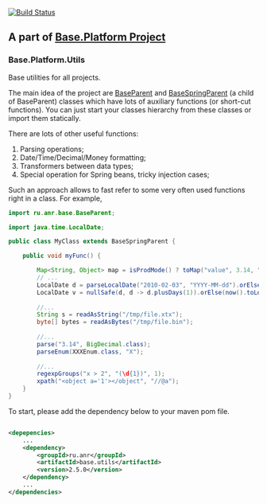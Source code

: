 [![Build Status](https://travis-ci.org/anr-ru/base.utils.svg?branch=master)](https://travis-ci.org/anr-ru/base.utils)

## A part of [Base.Platform Project](https://github.com/anr-ru/base.platform.parent)

### Base.Platform.Utils

Base utilities for all projects.

The main idea of the project are [BaseParent](./src/main/java/ru/anr/base/BaseParent.java) and
[BaseSpringParent](./src/main/java/ru/anr/base/BaseSpringParent.java) (a child of BaseParent) classes which have
lots of auxiliary functions (or short-cut functions). You can just start your classes hierarchy from these classes
or import them statically.

There are lots of other useful functions:

1. Parsing operations;
2. Date/Time/Decimal/Money formatting;
3. Transformers between data types;
4. Special operation for Spring beans, tricky injection cases;

Such an approach allows to fast refer to some very often used functions right in a class.
For example,

```java
import ru.anr.base.BaseParent;

import java.time.LocalDate;

public class MyClass extends BaseSpringParent {

    public void myFunc() {

        Map<String, Object> map = isProdMode() ? toMap("value", 3.14, "desc", "pi") : toMap();
        // ...
        LocalDate d = parseLocalDate("2010-02-03", "YYYY-MM-dd").orElse(null);
        LocalDate v = nullSafe(d, d -> d.plusDays(1)).orElse(now().toLocalDate());
        
        //...
        String s = readAsString("/tmp/file.xtx");
        byte[] bytes = readAsBytes("/tmp/file.bin");
        
        //...
        parse("3.14", BigDecimal.class);
        parseEnum(XXXEnum.class, "X");
        
        //...
        regexpGroups("x > 2", "(\d{1})", 1);
        xpath("<object a='1'></object", "//@a");
    }
}
```

To start, please add the dependency below to your maven pom file.

```xml

<depepencies>
    ...
    <dependency>
        <groupId>ru.anr</groupId>
        <artifactId>base.utils</artifactId>
        <version>2.5.0</version>
    </dependency>
    ...
</dependencies>
```
